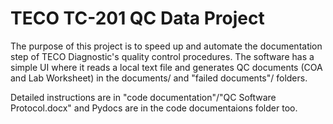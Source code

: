 # TECO TC-201 QC Data Project
The purpose of this project is to speed up and automate the documentation step of TECO Diagnostic's quality control procedures.
The software has a simple UI where it reads a local text file and generates QC documents (COA and Lab Worksheet) in the documents/ and "failed documents"/ folders.

Detailed instructions are in "code documentation"/"QC Software Protocol.docx" and Pydocs are in the code documentaions folder too.
